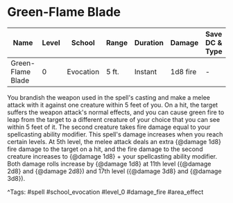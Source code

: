 # Green-Flame Blade

| Name | Level | School | Range | Duration | Damage | Save DC & Type |
|------|-------|--------|-------|----------|--------|----------------|
| Green-Flame Blade | 0 | Evocation | 5 ft. | Instant | 1d8 fire | - |

You brandish the weapon used in the spell's casting and make a melee attack with it against one creature within 5 feet of you. On a hit, the target suffers the weapon attack's normal effects, and you can cause green fire to leap from the target to a different creature of your choice that you can see within 5 feet of it. The second creature takes fire damage equal to your spellcasting ability modifier. This spell's damage increases when you reach certain levels. At 5th level, the melee attack deals an extra {@damage 1d8} fire damage to the target on a hit, and the fire damage to the second creature increases to {@damage 1d8} + your spellcasting ability modifier. Both damage rolls increase by {@damage 1d8} at 11th level ({@damage 2d8} and {@damage 2d8}) and 17th level ({@damage 3d8} and {@damage 3d8}).

^Tags: #spell #school_evocation #level_0 #damage_fire #area_effect